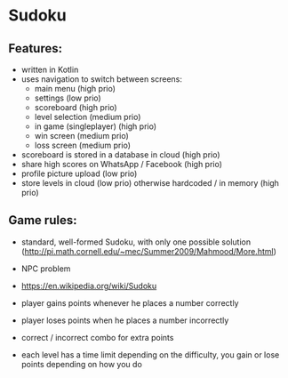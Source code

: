 # Sudoku

## Features:

- written in Kotlin
- uses navigation to switch between screens:
  - main menu (high prio)
  - settings (low prio)
  - scoreboard (high prio)
  - level selection (medium prio)
  - in game (singleplayer) (high prio)
  - win screen (medium prio)
  - loss screen (medium prio)
- scoreboard is stored in a database in cloud (high prio)
- share high scores on WhatsApp / Facebook (high prio)
- profile picture upload (low prio)
- store levels in cloud (low prio) otherwise hardcoded / in memory (high prio)

## Game rules:

- standard, well-formed Sudoku, with only one possible solution (http://pi.math.cornell.edu/~mec/Summer2009/Mahmood/More.html)
- NPC problem
- https://en.wikipedia.org/wiki/Sudoku

- player gains points whenever he places a number correctly
- player loses points when he places a number incorrectly
- correct / incorrect combo for extra points
- each level has a time limit depending on the difficulty, you gain or lose points depending on how you do
